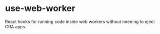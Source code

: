 # use-web-worker

React hooks for running code inside web workers without needing to eject CRA apps.
